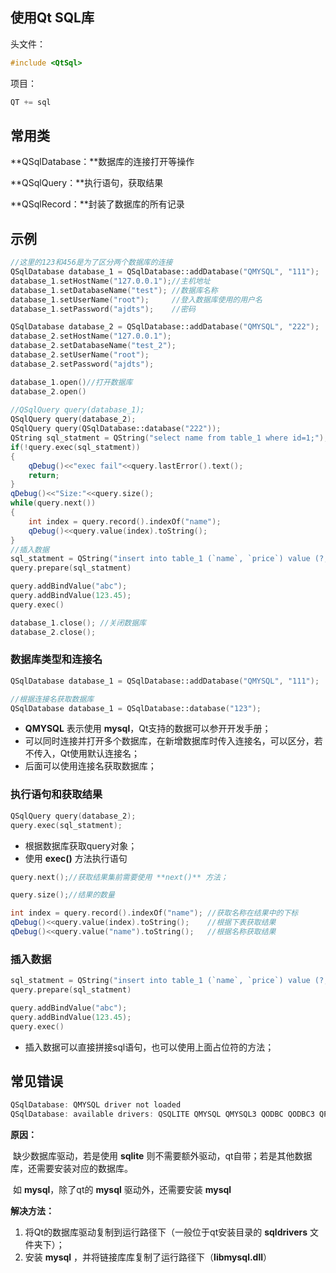 

## 使用Qt SQL库

头文件：

```c
#include <QtSql>
```

项目：

```js
QT += sql
```

## 常用类

**QSqlDatabase：**数据库的连接打开等操作

**QSqlQuery：**执行语句，获取结果

**QSqlRecord：**封装了数据库的所有记录

## 示例

```c++
//这里的123和456是为了区分两个数据库的连接
QSqlDatabase database_1 = QSqlDatabase::addDatabase("QMYSQL", "111");
database_1.setHostName("127.0.0.1");//主机地址
database_1.setDatabaseName("test");	//数据库名称
database_1.setUserName("root");		//登入数据库使用的用户名
database_1.setPassword("ajdts");	//密码

QSqlDatabase database_2 = QSqlDatabase::addDatabase("QMYSQL", "222");
database_2.setHostName("127.0.0.1");
database_2.setDatabaseName("test_2");
database_2.setUserName("root");
database_2.setPassword("ajdts");

database_1.open()//打开数据库
database_2.open()
    
//QSqlQuery query(database_1);
QSqlQuery query(database_2);
QSqlQuery query(QSqlDatabase::database("222"));
QString sql_statment = QString("select name from table_1 where id=1;");
if(!query.exec(sql_statment))
{
	qDebug()<<"exec fail"<<query.lastError().text();
	return;
}
qDebug()<<"Size:"<<query.size();
while(query.next())
{
	int index = query.record().indexOf("name");
	qDebug()<<query.value(index).toString();
}
//插入数据
sql_statment = QString("insert into table_1 (`name`, `price`) value (?, ?);");
query.prepare(sql_statment)

query.addBindValue("abc");
query.addBindValue(123.45);
query.exec()

database_1.close();	//关闭数据库
database_2.close();
```

### 数据库类型和连接名

```c++
QSqlDatabase database_1 = QSqlDatabase::addDatabase("QMYSQL", "111");
```

```c++
//根据连接名获取数据库
QSqlDatabase database_1 = QSqlDatabase::database("123");
```

- **QMYSQL** 表示使用 **mysql**，Qt支持的数据可以参开开发手册；
- 可以同时连接并打开多个数据库，在新增数据库时传入连接名，可以区分，若不传入，Qt使用默认连接名；
- 后面可以使用连接名获取数据库；

### 执行语句和获取结果

```c++
QSqlQuery query(database_2);
query.exec(sql_statment);
```
- 根据数据库获取query对象；
- 使用 **exec()** 方法执行语句

```c++
query.next();//获取结果集前需要使用 **next()** 方法；
```
```c++
query.size();//结果的数量
```

```c++
int index = query.record().indexOf("name");	//获取名称在结果中的下标
qDebug()<<query.value(index).toString();	//根据下表获取结果
qDebug()<<query.value("name").toString();	//根据名称获取结果
```

### 插入数据

```c++
sql_statment = QString("insert into table_1 (`name`, `price`) value (?, ?);");
query.prepare(sql_statment)

query.addBindValue("abc");
query.addBindValue(123.45);
query.exec()
```

- 插入数据可以直接拼接sql语句，也可以使用上面占位符的方法；

## 常见错误

```c
QSqlDatabase: QMYSQL driver not loaded
QSqlDatabase: available drivers: QSQLITE QMYSQL QMYSQL3 QODBC QODBC3 QPSQL QPSQL7
```

**原因：**

​	缺少数据库驱动，若是使用 **sqlite** 则不需要额外驱动，qt自带；若是其他数据库，还需要安装对应的数据库。

​	如 **mysql**，除了qt的 **mysql** 驱动外，还需要安装 **mysql** 

**解决方法：**

1. 将Qt的数据库驱动复制到运行路径下（一般位于qt安装目录的 **sqldrivers** 文件夹下）；
2. 安装 **mysql** ，并将链接库库复制了运行路径下（**libmysql.dll**）